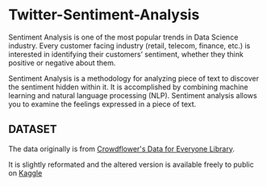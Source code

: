 # Twitter-Sentiment-Analysis
Sentiment Analysis is one of the most popular trends in Data Science industry. Every customer facing industry (retail, telecom, finance, etc.) is interested in identifying their customers’ sentiment, whether they think positive or negative about them.

Sentiment Analysis is a methodology for analyzing piece of text to discover the sentiment hidden within it.  It is accomplished by combining machine learning and natural language processing (NLP). Sentiment analysis allows you to examine the feelings expressed in a piece of text.

## DATASET
The data originally is from [Crowdflower's Data for Everyone Library](http://www.crowdflower.com/data-for-everyone).

It is slightly reformated and the altered version is available freely to public on [Kaggle](https://www.kaggle.com/datasets/crowdflower/twitter-airline-sentiment)
